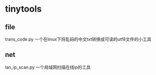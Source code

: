 # tinytools

## file
trans_code.py 一个在linux下将乱码的中文txt转换成可读的utf8文件的小工具

## net
lan_ip_scan.py 一个局域网扫描在线ip的工具
